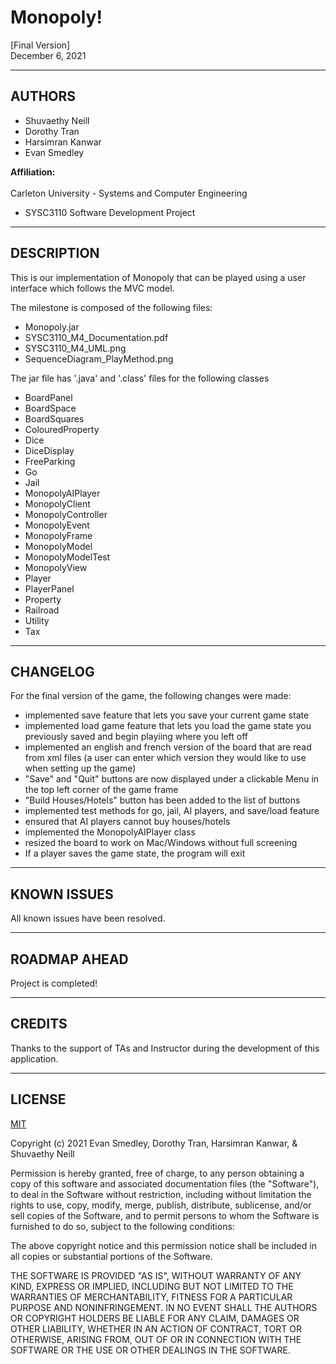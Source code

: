 
# Monopoly!
[Final Version]<br/>
December 6, 2021

-----------------------------------------------------------------------------
## AUTHORS	
- Shuvaethy Neill<br/>
- Dorothy Tran<br/>
- Harsimran Kanwar<br/>
- Evan Smedley<br/>

**Affiliation:**<br/>		
Carleton University - Systems and Computer Engineering 
- SYSC3110 Software Development Project


-----------------------------------------------------------------------------
## DESCRIPTION

This is our implementation of Monopoly that can be played using a user interface which follows the MVC model.

The milestone is composed of the following files:
- Monopoly.jar
- SYSC3110_M4_Documentation.pdf
- SYSC3110_M4_UML.png
- SequenceDiagram_PlayMethod.png

The jar file has '.java' and '.class' files for the following classes
- BoardPanel
- BoardSpace
- BoardSquares
- ColouredProperty
- Dice
- DiceDisplay
- FreeParking
- Go
- Jail
- MonopolyAIPlayer
- MonopolyClient
- MonopolyController
- MonopolyEvent
- MonopolyFrame
- MonopolyModel
- MonopolyModelTest
- MonopolyView
- Player
- PlayerPanel
- Property
- Railroad
- Utility
- Tax

-----------------------------------------------------------------
## CHANGELOG

For the final version of the game, the following changes were made:
- implemented save feature that lets you save your current game state
- implemented load game feature that lets you load the game state you previously saved and begin playiing where you left off
- implemented an english and french version of the board that are read from xml files (a user can enter which version they would like to use when setting up the game)
- "Save" and "Quit" buttons are now displayed under a clickable Menu in the top left corner of the game frame
- "Build Houses/Hotels" button has been added to the list of buttons
- implemented test methods for go, jail, AI players, and save/load feature
- ensured that AI players cannot buy houses/hotels
- implemented the MonopolyAIPlayer class
- resized the board to work on Mac/Windows without full screening 
- If a player saves the game state, the program will exit

-----------------------------------------------------------------
## KNOWN ISSUES

All known issues have been resolved.

-----------------------------------------------------------------
## ROADMAP AHEAD

Project is completed!
		
-----------------------------------------------------------------
## CREDITS

Thanks to the support of TAs and Instructor during the development of this
application.


-----------------------------------------------------------------
## LICENSE

[MIT](https://choosealicense.com/licenses/mit/)

Copyright (c) 2021 Evan Smedley, Dorothy Tran, Harsimran Kanwar, & Shuvaethy Neill

Permission is hereby granted, free of charge, to any person obtaining a copy
of this software and associated documentation files (the "Software"), to deal
in the Software without restriction, including without limitation the rights
to use, copy, modify, merge, publish, distribute, sublicense, and/or sell
copies of the Software, and to permit persons to whom the Software is
furnished to do so, subject to the following conditions:

The above copyright notice and this permission notice shall be included in all
copies or substantial portions of the Software.

THE SOFTWARE IS PROVIDED "AS IS", WITHOUT WARRANTY OF ANY KIND, EXPRESS OR
IMPLIED, INCLUDING BUT NOT LIMITED TO THE WARRANTIES OF MERCHANTABILITY,
FITNESS FOR A PARTICULAR PURPOSE AND NONINFRINGEMENT. IN NO EVENT SHALL THE
AUTHORS OR COPYRIGHT HOLDERS BE LIABLE FOR ANY CLAIM, DAMAGES OR OTHER
LIABILITY, WHETHER IN AN ACTION OF CONTRACT, TORT OR OTHERWISE, ARISING FROM,
OUT OF OR IN CONNECTION WITH THE SOFTWARE OR THE USE OR OTHER DEALINGS IN THE
SOFTWARE.
